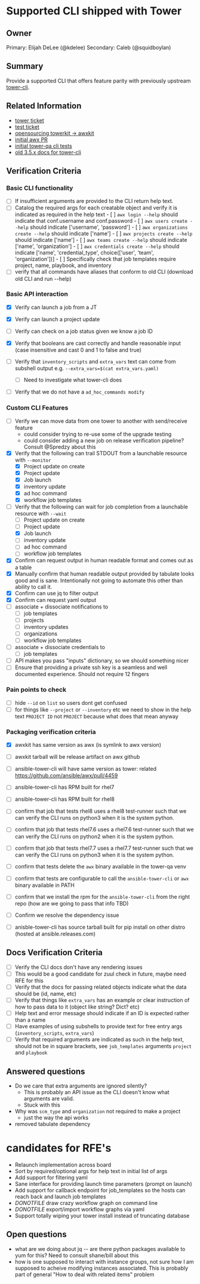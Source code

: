 # Supported CLI shipped with Tower 
## Owner

Primary: Elijah DeLee (@kdelee)
Secondary: Caleb (@squidboylan)

## Summary

Provide a supported CLI that offers feature parity with previously upstream [tower-cli](https://github.com/ansible/tower-cli).

## Related Information

- [tower ticket](https://github.com/ansible/tower/issues/2785)
- [test ticket](https://github.com/ansible/tower-qa/issues/3400)
- [opensourcing towerkit -> awxkit](https://github.com/ansible/towerkit/issues/571)
- [initial awx PR](https://github.com/ansible/awx/pull/4451)
- [initial tower-qa cli tests](https://github.com/ansible/tower-qa/pull/3937)
- [old 3.5.x docs for tower-cli](https://docs.ansible.com/ansible-tower/latest/html/towerapi/tower_cli.html)

## Verification Criteria

### Basic CLI functionality

- [ ] If insufficient arguments are provided to the CLI return help text.
- [ ] Catalog the required args for each creatable object and verify it is
      indicated as required in the help text
      - [ ] `awx login --help` should indicate that conf.username and conf.password
      - [ ]  `awx users create --help` should indicate ['username', 'password']
      - [ ]  `awx organizations create --help` should indicate ['name']
      - [ ]  `awx projects create --help` should indicate ['name']
      - [ ]  `awx teams create --help` should indicate ['name', 'organization']
      - [ ]  `awx credentials create --help` should indicate ['name', 'credential_type', choice(['user', 'team', 'organization'])]
      - [ ] Specifically check that job templates require project, name, playbook, and inventory
- [ ] verify that all commands have aliases that conform to old CLI (download old CLI and run --help)

### Basic API interaction

- [x] Verify can launch a job from a JT
- [x] Verify can launch a project update
- [ ] Verify can check on a job status given we know a job ID
- [x] Verify that booleans are cast correctly and handle reasonable input (case insensitive and cast 0 and 1 to false and true)
- [ ] Verify that `inventory_scripts` and `extra_vars` text can come from subshell output e.g. `--extra_vars=$(cat extra_vars.yaml)`
   - [ ] Need to investigate what tower-cli does
- [ ] Verify that we do not have a `ad_hoc_commands modify`


### Custom CLI Features

- [ ] Verify we can move data from one tower to another with send/receive feature
  - could consider trying to re-use some of the upgrade testing
  - could consider adding a new job on release verification pipeline? Consult @Spredzy about this
- [x] Verify that the following can trail STDOUT from a launchable resource with `--monitor`
  - [x] Project update on create
  - [x] Project update
  - [x] Job launch
  - [x] inventory update
  - [x] ad hoc command
  - [x] workflow job templates
- [ ] Verify that the following can wait for job completion from a launchable resource with `--wait`
  - [ ] Project update on create
  - [ ] Project update
  - [x] Job launch
  - [ ] inventory update
  - [ ] ad hoc command
  - [ ] workflow job templates

- [x] Confirm can request output in human readable format and comes out as a table
- [x] Manually confirm that human readable output provided by tabulate looks good and is sane. Intentionally not going to automate this other than ability to call it.
- [x] Confirm can use jq to filter output
- [x] Confirm can request yaml output
- [ ] associate + dissociate notifications to
   - [ ] job templates
   - [ ] projects
   - [ ] inventory updates
   - [ ] organizations
   - [ ] workflow job templates
- [ ] associate + dissociate credentials to
   - [ ] job templates
- [ ] API makes you pass "inputs" dictionary, so we should something nicer
- [ ] Ensure that providing a private ssh key is a seamless and well documented experience. Should not require 12 fingers

### Pain points to check
- [ ] hide `--id` on `list` so users dont get confused
- [ ] for things like `--project` or `--inventory` etc we need to show in the help text `PROJECT ID` not `PROJECT` because what does that mean anyway

### Packaging verification criteria

- [x] awxkit has same version as awx (is symlink to awx version)
- [ ] awxkit tarball will be release artifact on awx github
- [ ] ansible-tower-cli will have same version as tower: related https://github.com/ansible/awx/pull/4459
- [ ] ansible-tower-cli has RPM built for rhel7
- [ ] ansible-tower-cli has RPM built for rhel8
- [ ] confirm that job that tests rhel8 uses a rhel8 test-runner such that we can verify the CLI runs on python3 when it is the system python.
- [ ] confirm that job that tests rhel7.6 uses a rhel7.6 test-runner such that we can verify the CLI runs on python2 when it is the system python.
- [ ] confirm that job that tests rhel7.7 uses a rhel7.7 test-runner such that we can verify the CLI runs on python3 when it is the system python.
- [ ] confirm that tests delete the `awx` binary available in the tower-qa venv
- [ ] confirm that tests are configurable to call the `ansible-tower-cli` or `awx`  binary available in PATH
- [ ] confirm that we install the rpm for the `ansible-tower-cli` from the right repo (how are we going to pass that info TBD)
- [ ] Confirm we resolve the dependency issue
- [ ] anisble-tower-cli has source tarball built for pip install on other distro (hosted at ansible.releases.com)


## Docs Verification Criteria

- [ ] Verify the CLI docs don't have any rendering issues
 - [ ] This would be a good candidate for zuul check in future, maybe need RFE for this
- [ ] Verify that the docs for passing related objects
      indicate what the data should be (id, name, etc)
- [ ] Verify that things like `extra_vars` has an example or clear instruction
      of how to pass data to it (object like string? Dict? etc)
- [ ] Help text and error message should indicate if an ID is expected rather
      than a name
- [ ] Have examples of using subshells to provide text for free entry args
      (`inventory_scripts`, `extra_vars`)
- [ ] Verify that required arguments are indicated as such in the help text,
      should not be in square brackets, see `job_templates` arguments `project` and
      `playbook`

## Answered questions

- Do we care that extra arguments are ignored silently?
  - This is probably an API issue as the CLI doesn't know what arguments are
    valid.
  - Stuck with this
- Why was `scm_type` and `organization` not required to make a project
  - just the way the api works
- removed tabulate dependency

# candidates for RFE's
- Relaunch implementation across board
- Sort by required/optional args for help text in initial list of args
- Add support for filtering yaml
- Sane interface for providing launch time parameters (prompt on launch)
- Add support for callback endpoint for job_templates so the hosts can reach back and launch job templates
- _DONOTFILE_ draw crazy workflow graph on command line
- _DONOTFILE_ export/import workflow graphs via yaml
- Support totally wiping your tower install instead of truncating database

## Open questions
  - what are we doing about jq -- are there python packages available to yum for this? Need to consult shane/bill about this
  - how is one supposed to interact with instance groups, not sure how I am supposed to acheive modifying instances associated. This is probably part of general "How to deal with related items" problem
